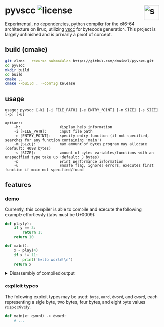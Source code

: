 # pyvscc ![license](https://img.shields.io/badge/license-MIT-blue)  <img style="float: right;" src="https://cdn-icons-png.flaticon.com/512/427/427533.png" alt=snake width="48" height="48">

Experimental, no dependencies, python compiler for the x86-64 architecture on linux, utilizing [vscc](https://www.github.com/dmaivel/vscc) for bytecode generation. This project is largely unfinished and is primarly a proof of concept.

## build (cmake)
```bash
git clone --recurse-submodules https://github.com/dmaivel/pyvscc.git
cd pyvscc
mkdir build
cd build
cmake ..
cmake --build . --config Release
```

## usage
```
usage: pyvscc [-h] [-i FILE_PATH] [-e ENTRY_POINT] [-m SIZE] [-s SIZE] [-p] [-u]

options:
    -h:                  display help information
    -i [FILE_PATH]:      input file path
    -e [ENTRY_POINT]:    specify entry function (if not specified, searches for any function containing 'main')
    -m [SIZE]:           max amount of bytes program may allocate (default: 4098 bytes)
    -s [SIZE]:           amount of bytes variables/functions with an unspecified type take up (default: 8 bytes)
    -p                   print performance information
    -u                   unsafe flag, ignores errors, executes first function if main not specified/found
```

## features
### demo
Currently, this compiler is able to compile and execute the following example effortlessly (tabs must be U+0009):
```python
def play(y):
	if y == 3:
		return 11
	return 10

def main():
	x = play(4)
	if x != 11:
		print('hello world!\n')
	return x
```
<details>
<summary>Disassembly of compiled output</summary>
	
```assembly
; pyimpl_strlen(i64)
0:  55                      push   rbp
1:  48 89 e5                mov    rbp,rsp
4:  48 83 ec 11             sub    rsp,0x11
8:  48 89 7d f8             mov    QWORD PTR [rbp-0x8],rdi
c:  48 c7 45 f0 00 00 00    mov    QWORD PTR [rbp-0x10],0x0
13: 00
14: 48 8b 45 f8             mov    rax,QWORD PTR [rbp-0x8]
18: 8a 00                   mov    al,BYTE PTR [rax]
1a: 88 45 ef                mov    BYTE PTR [rbp-0x11],al
1d: 80 7d ef 00             cmp    BYTE PTR [rbp-0x11],0x0
21: 0f 84 0f 00 00 00       je     0x36
27: 48 83 45 f8 01          add    QWORD PTR [rbp-0x8],0x1
2c: 48 83 45 f0 01          add    QWORD PTR [rbp-0x10],0x1
31: e9 de ff ff ff          jmp    0x14
36: 48 8b 45 f0             mov    rax,QWORD PTR [rbp-0x10]
3a: 48 83 c4 11             add    rsp,0x11
3e: 5d                      pop    rbp
3f: c3                      ret
; pyimpl_print_str(i64)
40: 55                      push   rbp
41: 48 89 e5                mov    rbp,rsp
44: 48 83 ec 10             sub    rsp,0x10
48: 48 89 7d f8             mov    QWORD PTR [rbp-0x8],rdi
4c: 48 8b 7d f8             mov    rdi,QWORD PTR [rbp-0x8]
50: e8 ab ff ff ff          call   0x0
55: 48 89 45 f0             mov    QWORD PTR [rbp-0x10],rax
59: 48 c7 c7 01 00 00 00    mov    rdi,0x1
60: 48 8b 75 f8             mov    rsi,QWORD PTR [rbp-0x8]
64: 48 8b 55 f0             mov    rdx,QWORD PTR [rbp-0x10]
68: 48 c7 c0 01 00 00 00    mov    rax,0x1
6f: 0f 05                   syscall
71: 48 8b 45 f0             mov    rax,QWORD PTR [rbp-0x10]
75: 48 83 c4 10             add    rsp,0x10
79: 5d                      pop    rbp
7a: c3                      ret
; play(i64)
7b: 55                      push   rbp
7c: 48 89 e5                mov    rbp,rsp
7f: 48 83 ec 08             sub    rsp,0x8
83: 48 89 7d f8             mov    QWORD PTR [rbp-0x8],rdi
87: 48 83 7d f8 03          cmp    QWORD PTR [rbp-0x8],0x3
8c: 0f 85 0a 00 00 00       jne    0x9c
92: b8 0b 00 00 00          mov    eax,0xb
97: e9 05 00 00 00          jmp    0xa1
9c: b8 0a 00 00 00          mov    eax,0xa
a1: 48 83 c4 08             add    rsp,0x8
a5: 5d                      pop    rbp
a6: c3                      ret
; main()
a7: 55                      push   rbp
a8: 48 89 e5                mov    rbp,rsp
ab: 48 83 ec 18             sub    rsp,0x18
af: 48 c7 c7 04 00 00 00    mov    rdi,0x4
b6: e8 c0 ff ff ff          call   0x7b
bb: 48 89 45 f8             mov    QWORD PTR [rbp-0x8],rax
bf: 48 83 7d f8 0b          cmp    QWORD PTR [rbp-0x8],0xb
c4: 0f 84 18 00 00 00       je     0xe2
ca: 48 8d 05 2b 00 00 00    lea    rax,[rip+0x2b]        # 0xfc
d1: 48 89 45 f0             mov    QWORD PTR [rbp-0x10],rax
d5: 48 8b 7d f0             mov    rdi,QWORD PTR [rbp-0x10]
d9: e8 62 ff ff ff          call   0x40
de: 48 89 45 e8             mov    QWORD PTR [rbp-0x18],rax
e2: 48 8b 45 f8             mov    rax,QWORD PTR [rbp-0x8]
e6: 48 83 c4 18             add    rsp,0x18
ea: 5d                      pop    rbp
eb: c3                      ret
...
```
	
</details>

### explicit types
The following explicit types may be used: `byte`, `word`, `dword`, and `qword`, each representing a sigle byte, two bytes, four bytes, and eight byte values respectively.
```python
def main(x: qword) -> dword:
    # ...
```